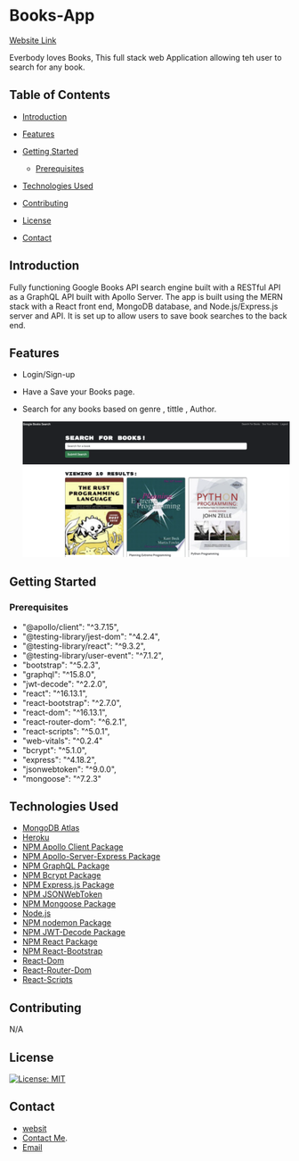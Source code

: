 # Books-App

[Website Link](https://graphql-yamini-books.herokuapp.com/)

Everbody loves Books, This full stack web Application allowing teh user to search for any book.

## Table of Contents
- [Introduction](#introduction)
- [Features](#features)
- [Getting Started](#getting-started)
  - [Prerequisites](#prerequisites)
 
- [Technologies Used](#technologies-used)
- [Contributing](#contributing)
- [License](#license)
- [Contact](#contact)

## Introduction
Fully functioning Google Books API search engine built with a RESTful API as a GraphQL API built with Apollo Server. The app is built using the MERN stack with a React front end, MongoDB database, and Node.js/Express.js server and API. It is set up to allow users to save book searches to the back end.

## Features

- Login/Sign-up
- Have a Save your Books page.
- Search for any books based on genre , tittle , Author.

     ![Screenshot](/img/books.png)


## Getting Started

### Prerequisites

* "@apollo/client": "^3.7.15",
* "@testing-library/jest-dom": "^4.2.4",
* "@testing-library/react": "^9.3.2",
* "@testing-library/user-event": "^7.1.2",
* "bootstrap": "^5.2.3",
* "graphql": "^15.8.0",
* "jwt-decode": "^2.2.0",
* "react": "^16.13.1",
* "react-bootstrap": "^2.7.0",
* "react-dom": "^16.13.1",
* "react-router-dom": "^6.2.1",
* "react-scripts": "^5.0.1",
* "web-vitals": "^0.2.4"
* "bcrypt": "^5.1.0",
* "express": "^4.18.2",
* "jsonwebtoken": "^9.0.0",
* "mongoose": "^7.2.3"
  


## Technologies Used

- [MongoDB Atlas](https://www.mongodb.com/cloud/atlas)
- [Heroku](https://www.heroku.com)
- [NPM Apollo Client Package](https://www.npmjs.com/package/stripe)
- [NPM Apollo-Server-Express Package](https://www.npmjs.com/package/apollo-server-express)
- [NPM GraphQL Package](https://www.npmjs.com/package/graphql)
- [NPM Bcrypt Package](https://www.npmjs.com/package/bcrypt)
- [NPM Express.js Package](https://www.npmjs.com/package/express)
- [NPM JSONWebToken](https://www.npmjs.com/package/jsonwebtoken)
- [NPM Mongoose Package](https://www.npmjs.com/package/mongoose)
- [Node.js](https://nodejs.org/en/)
- [NPM nodemon Package](https://www.npmjs.com/package/nodemon)
- [NPM JWT-Decode Package](https://www.npmjs.com/package/jwt-decode)
- [NPM React Package](https://www.npmjs.com/package/react)
- [NPM React-Bootstrap](https://www.npmjs.com/package/react-bootstrap)
- [React-Dom](https://www.npmjs.com/package/react-dom)
- [React-Router-Dom](https://www.npmjs.com/package/react-router-dom)
- [React-Scripts](https://www.npmjs.com/package/react-scripts)


## Contributing

N/A

## License

[![License: MIT](https://img.shields.io/github/license/CailinBellWold/Book-Search-Engine?style=plastic)](https://opensource.org/licenses/MIT)


## Contact


  * [websit](https://yamcodes.com/)
  * [Contact Me](https://yamcodes.com/).
  * [Email](yamini@yamcodes.com)



